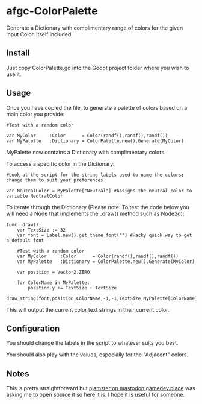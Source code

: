 # afgc-ColorPalette
Generate a Dictionary with complimentary range of colors for the given input Color, itself included.

Install
---
Just copy ColorPalette.gd into the Godot project folder where you wish to use it.

Usage
---
Once you have copied the file, to generate a palette of colors based on a main color you provide:

	#Test with a random color
 
	var MyColor 	:Color 		= Color(randf(),randf(),randf())
	var MyPalette	:Dictionary	= ColorPalette.new().Generate(MyColor)

MyPalette now contains a Dictionary with complimentary colors.

To access a specific color in the Dictionary:

	#Look at the script for the string labels used to name the colors; change them to suit your preferences
 
	var NeutralColor = MyPalette["Neutral"] #Assigns the neutral color to variable NeutralColor

To iterate through the Dictionary (Please note: To test the code below you will need a Node that implements the _draw() method such as Node2d):

	func _draw():
		var TextSize := 32
		var font = Label.new().get_theme_font("") #Hacky quick way to get a default font

		#Test with a random color
		var MyColor 	:Color 		= Color(randf(),randf(),randf())
		var MyPalette	:Dictionary	= ColorPalette.new().Generate(MyColor)

		var position = Vector2.ZERO

		for ColorName in MyPalette:
			position.y += TextSize + TextSize
			draw_string(font,position,ColorName,-1,-1,TextSize,MyPalette[ColorName])

This will output the current color text strings in their current color.

Configuration
---
You should change the labels in the script to whatever suits you best.

You should also play with the values, especially for the "Adjacent" colors.

Notes
---
This is pretty straightforward but [njamster on mastodon.gamedev.place](https://mastodon.gamedev.place/@njamster) was asking me to open source it so here it is. I hope it is useful for someone.
